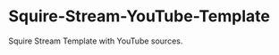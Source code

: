 Squire-Stream-YouTube-Template
==============================

Squire Stream Template with YouTube sources.
